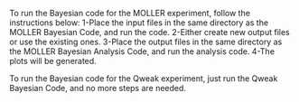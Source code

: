 To run the Bayesian code for the MOLLER experiment, follow the instructions below:
1-Place the input files in the same directory as the MOLLER Bayesian Code, and run the code.
2-Either create new output files or use the existing ones.
3-Place the output files in the same directory as the MOLLER Bayesian Analysis Code, and run the analysis code.
4-The plots will be generated.


To run the Bayesian code for the Qweak experiment, just run the Qweak Bayesian Code, and no more steps are needed. 
